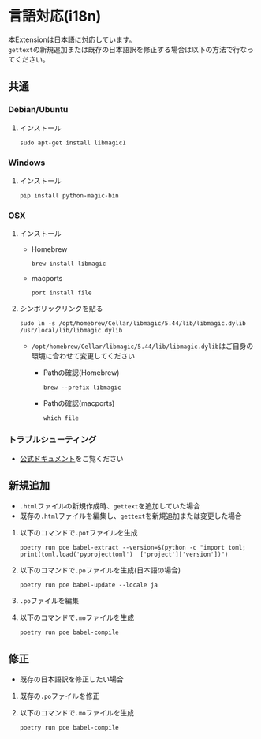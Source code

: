 # 言語対応(i18n)

本Extensionは日本語に対応しています。  
`gettext`の新規追加または既存の日本語訳を修正する場合は以下の方法で行なってください。

## 共通

### Debian/Ubuntu

1. インストール
    ```
    sudo apt-get install libmagic1
    ```

### Windows

1. インストール
    ```
    pip install python-magic-bin
    ```

### OSX

1. インストール
    * Homebrew
        ```
        brew install libmagic
        ```

    * macports
        ```
        port install file
        ```  

2. シンボリックリンクを貼る
    ```
    sudo ln -s /opt/homebrew/Cellar/libmagic/5.44/lib/libmagic.dylib /usr/local/lib/libmagic.dylib
    ```

    * `/opt/homebrew/Cellar/libmagic/5.44/lib/libmagic.dylib`はご自身の環境に合わせて変更してください  

        * Pathの確認(Homebrew)
            ```
            brew --prefix libmagic
            ```
        * Pathの確認(macports)
            ```
            which file
            ```

### トラブルシューティング

* [公式ドキュメント](https://pypi.org/project/python-magic/)をご覧ください

## 新規追加

* `.html`ファイルの新規作成時、`gettext`を追加していた場合
* 既存の`.html`ファイルを編集し、`gettext`を新規追加または変更した場合

1. 以下のコマンドで`.pot`ファイルを生成
    ```
    poetry run poe babel-extract --version=$(python -c "import toml; print(toml.load('pyprojecttoml')  ['project']['version'])")
    ```

2. 以下のコマンドで`.po`ファイルを生成(日本語の場合)
    ```
    poetry run poe babel-update --locale ja
    ```

3. `.po`ファイルを編集

4. 以下のコマンドで`.mo`ファイルを生成
    ```
    poetry run poe babel-compile
    ```

## 修正

* 既存の日本語訳を修正したい場合

1. 既存の`.po`ファイルを修正
    
2. 以下のコマンドで`.mo`ファイルを生成
    ```
    poetry run poe babel-compile
    ```
